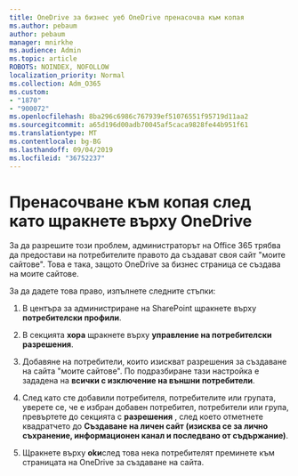```yaml
---
title: OneDrive за бизнес уеб OneDrive пренасочва към копая
ms.author: pebaum
author: pebaum
manager: mnirkhe
ms.audience: Admin
ms.topic: article
ROBOTS: NOINDEX, NOFOLLOW
localization_priority: Normal
ms.collection: Adm_O365
ms.custom:
- "1870"
- "900072"
ms.openlocfilehash: 8ba296c6986c767939ef51076551f95719d11aa2
ms.sourcegitcommit: a65d196d00adb70045af5caca9828fe44b951f61
ms.translationtype: MT
ms.contentlocale: bg-BG
ms.lasthandoff: 09/04/2019
ms.locfileid: "36752237"
---
```

# <a name="redirected-to-delve-after-you-click-onedrive"></a>Пренасочване към копая след като щракнете върху OneDrive

За да разрешите този проблем, администраторът на Office 365 трябва да предостави на потребителите правото да създават своя сайт "моите сайтове". Това е така, защото OneDrive за бизнес страница се създава на моите сайтове.

За да дадете това право, изпълнете следните стъпки:

1. В центъра за администриране на SharePoint щракнете върху **потребителски профили**.

2. В секцията **хора** щракнете върху **управление на потребителски разрешения**.

3. Добавяне на потребители, които изискват разрешения за създаване на сайта "моите сайтове". По подразбиране тази настройка е зададена на **всички с изключение на външни потребители**.

4. След като сте добавили потребителя, потребителите или групата, уверете се, че е избран добавен потребител, потребители или група, превъртете до секцията с **разрешения** , след което отметнете квадратчето до **Създаване на личен сайт (изисква се за лично съхранение, информационен канал и последвано от съдържание)**.

5. Щракнете върху **okи**след това нека потребителят преминете към страницата на OneDrive за създаване на сайта.
